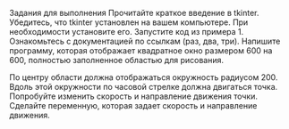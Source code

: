 Задания для выполнения
Прочитайте краткое введение в tkinter.
Убедитесь, что tkinter установлен на вашем компьютере. При необходимости установите его.
Запустите код из примера 1.
Ознакомьтесь с документацией по ссылкам (раз, два, три).
Напишите программу, которая отображает квадратное окно размером 600 на 600, полностью заполненное областью для рисования. 

По центру области должна отображаться окружность радиусом 200. 
Вдоль этой окружности по часовой стрелке должна двигаться точка.
Попробуйте изменить скорость и направление движения точки. Сделайте переменную, которая задает скорость и направление движения.
